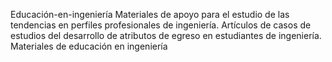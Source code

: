 Educación-en-ingeniería
Materiales de apoyo para el estudio de las tendencias en perfiles profesionales de ingeniería.
Artículos de casos de estudios del desarrollo de atributos de egreso en estudiantes de ingeniería.
Materiales de educación en ingeniería
